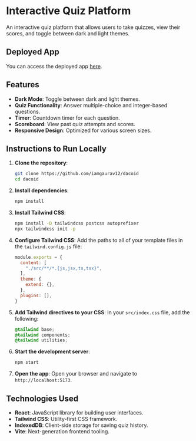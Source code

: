 # Interactive Quiz Platform

An interactive quiz platform that allows users to take quizzes, view their scores, and toggle between dark and light themes.

## Deployed App
You can access the deployed app [here](https://dacoid-iota.vercel.app/).

## Features
- **Dark Mode**: Toggle between dark and light themes.
- **Quiz Functionality**: Answer multiple-choice and integer-based questions.
- **Timer**: Countdown timer for each question.
- **Scoreboard**: View past quiz attempts and scores.
- **Responsive Design**: Optimized for various screen sizes.

## Instructions to Run Locally
1. **Clone the repository**:
    ```bash
    git clone https://github.com/iamgaurav12/dacoid
    cd dacoid
    ```

2. **Install dependencies**:
    ```bash
    npm install
    ```

3. **Install Tailwind CSS**:
    ```bash
    npm install -D tailwindcss postcss autoprefixer
    npx tailwindcss init -p
    ```

4. **Configure Tailwind CSS**:
    Add the paths to all of your template files in the `tailwind.config.js` file:
    ```javascript
    module.exports = {
      content: [
        "./src/**/*.{js,jsx,ts,tsx}",
      ],
      theme: {
        extend: {},
      },
      plugins: [],
    }
    ```

5. **Add Tailwind directives to your CSS**:
    In your `src/index.css` file, add the following:
    ```css
    @tailwind base;
    @tailwind components;
    @tailwind utilities;
    ```

6. **Start the development server**:
    ```bash
    npm start
    ```

7. **Open the app**:
    Open your browser and navigate to `http://localhost:5173`.

## Technologies Used
- **React**: JavaScript library for building user interfaces.
- **Tailwind CSS**: Utility-first CSS framework.
- **IndexedDB**: Client-side storage for saving quiz history.
- **Vite**: Next-generation frontend tooling.


